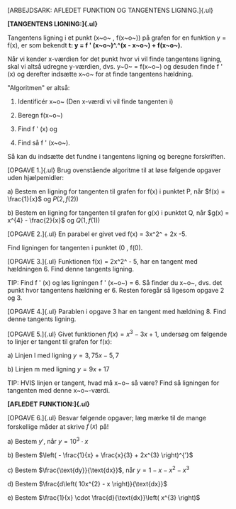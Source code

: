 [ARBEJDSARK: AFLEDET FUNKTION OG TANGENTENS LIGNING.]{.ul}

**[TANGENTENS LIGNING:]{.ul}**

Tangentens ligning i et punkt (x~o~ , f(x~o~)) på grafen for en funktion
y = f(x), er som bekendt **t: y = f ' (x~o~)^.^(x - x~o~) + f(x~o~).**

Når vi kender x-værdien for det punkt hvor vi vil finde tangentens
ligning, skal vi altså udregne y-værdien, dvs. y~0~ = f(x~o~) og desuden
finde f ' (x) og derefter indsætte x~o~ for at finde tangentens
hældning.

"Algoritmen" er altså:

1)  Identificér x~o~ (Den x-værdi vi vil finde tangenten i)

2)  Beregn f(x~o~)

3)  Find f ' (x) og

4)  Find så f ' (x~o~).

Så kan du indsætte det fundne i tangentens ligning og beregne
forskriften.

[OPGAVE 1.]{.ul} Brug ovenstående algoritme til at løse følgende opgaver
uden hjælpemidler:

a)  Bestem en ligning for tangenten til grafen for f(x) i punktet P, når
    $f(x) = \frac{1}{x}$ og $P\left( 2,f(2) \right)$

b)  Bestem en ligning for tangenten til grafen for g(x) i punktet Q, når
    $g(x) = x^{4} - \frac{2}{x}$ og $Q\left( 1,f(1) \right)$

[OPGAVE 2.]{.ul} En parabel er givet ved f(x) = 3x^2^ + 2x -5.

Find ligningen for tangenten i punktet (0 , f(0).

[OPGAVE 3.]{.ul} Funktionen f(x) = 2x^2^ - 5, har en tangent med
hældningen 6. Find denne tangents ligning.

TIP: Find f ' (x) og løs ligningen f ' (x~o~) = 6. Så finder du x~o~,
dvs. det punkt hvor tangentens hældning er 6. Resten foregår så ligesom
opgave 2 og 3.

[OPGAVE 4.]{.ul} Parablen i opgave 3 har en tangent med hældning 8. Find
denne tangents ligning.

[OPGAVE 5.]{.ul} Givet funktionen $f(x) = x^{3} - 3x + 1$, undersøg om
følgende to linjer er tangent til grafen for f(x):

a)  Linjen l med ligning $y = 3,75x - 5,7$

b)  Linjen m med ligning $y = 9x + 17$

TIP: HVIS linjen er tangent, hvad må x~o~ så være? Find så ligningen for
tangenten med denne x~o~-værdi.

**[AFLEDET FUNKTION:]{.ul}**

[OPGAVE 6.]{.ul} Besvar følgende opgaver; læg mærke til de mange
forskellige måder at skrive $f^{'}(x)$ på!

a)  Bestem $y'$, når $y = 10^{3} \cdot x$

b)  Bestem $\left( - \frac{1}{x} + \frac{x}{3} + 2x^{3} \right)^{'}$

c)  Bestem $\frac{\text{dy}}{\text{dx}}$, når
    $y = 1 - x - x^{2} - x^{3}$

d)  Bestem $\frac{d\left( 10x^{2} - x \right)}{\text{dx}}$

e)  Bestem $\frac{1}{x} \cdot \frac{d}{\text{dx}}\left( x^{3} \right)$
